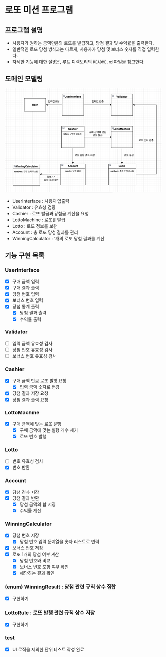# 로또 미션 프로그램


## 프로그램 설명
- 사용자가 원하는 금액만큼의 로또를 발급하고, 당첨 결과 및 수익률을 출력한다.
- 일반적인 로또 당첨 방식과는 다르게, 사용자가 당첨 및 보너스 숫자를 직접 입력한다.
- 자세한 기능에 대한 설명은, 루트 디렉토리의 `README.md` 파일을 참고한다.


## 도메인 모델링
![img.png](domain-model.png)
- UserInterface : 사용자 입출력
- Validator : 유효성 검증
- Cashier : 로또 발급과 당첨금 계산을 요청
- LottoMachine : 로또를 발급
- Lotto : 로또 정보를 보관
- Account : 총 로또 당첨 결과를 관리
- WinningCalculator : 1개의 로또 당첨 결과를 계산


## 기능 구현 목록
### UserInterface
- [x] 구매 금액 입력
- [x] 구매 결과 출력
- [x] 당첨 번호 입력
- [x] 보너스 번호 입력
- [x] 당첨 통계 출력
  - [x] 당첨 결과 출력
  - [x] 수익률 출력

### Validator
- [ ] 입력 금액 유효성 검사
- [ ] 당첨 번호 유효성 검사
- [ ] 보너스 번호 유효성 검사

### Cashier
- [x] 구매 금액 만큼 로또 발행 요청
  - [x] 입력 금액 숫자로 변경
- [x] 당첨 결과 저장 요청
- [x] 당첨 결과 출력 요청

### LottoMachine 
- [x] 구매 금액에 맞는 로또 발행
    - [x] 구매 금액에 맞는 발행 개수 세기
    - [x] 로또 번호 발행

### Lotto
- [ ] 번호 유효성 검사
- [x] 번호 반환

### Account
- [x] 당첨 결과 저장
- [x] 당첨 결과 반환
  - [x] 당첨 금액의 합 저장
  - [x] 수익률 계산

### WinningCalculator
- [x] 당첨 번호 저장
  - [x] 당첨 번호 입력 문자열을 숫자 리스트로 변력
- [x] 보너스 번호 저장
- [x] 로또 1개의 당첨 여부 계산
    - [x] 당첨 번호와 비교
    - [x] 보너스 번호 포함 여부 확인
    - [x] 해당하는 결과 확인

### (enum) WinningResult : 당첨 관련 규칙 상수 집합
- [x] 구현하기

### LottoRule : 로또 발행 관련 규칙 상수 저장
- [x] 구현하기

### test
- [x] UI 로직을 제외한 단위 테스트 작성 완료